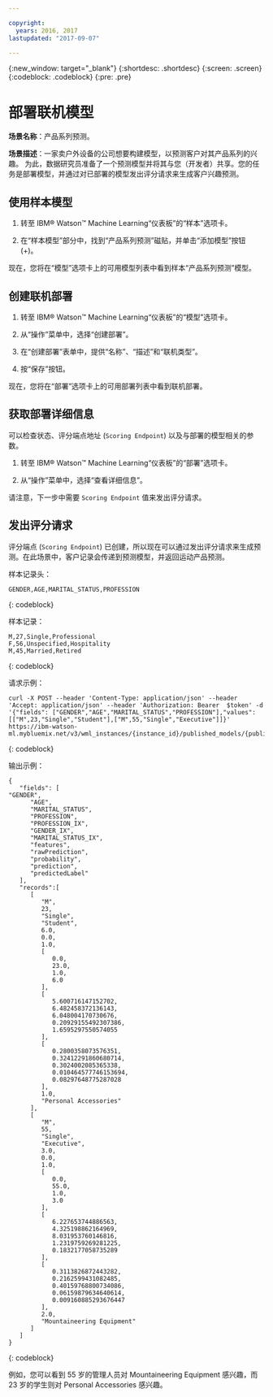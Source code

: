 ```yaml
---

copyright:
  years: 2016, 2017
lastupdated: "2017-09-07"

---
```


{:new_window: target="_blank"}
{:shortdesc: .shortdesc}
{:screen: .screen}
{:codeblock: .codeblock}
{:pre: .pre}

# 部署联机模型


**场景名称**：产品系列预测。

**场景描述**：一家卖户外设备的公司想要构建模型，以预测客户对其产品系列的兴趣。
为此，数据研究员准备了一个预测模型并将其与您（开发者）共享。您的任务是部署模型，并通过对已部署的模型发出评分请求来生成客户兴趣预测。

## 使用样本模型

1. 转至 IBM® Watson™ Machine Learning“仪表板”的“样本”选项卡。

2. 在“样本模型”部分中，找到“产品系列预测”磁贴，并单击“添加模型”按钮 (+)。

现在，您将在“模型”选项卡上的可用模型列表中看到样本“产品系列预测”模型。


## 创建联机部署

1. 转至 IBM® Watson™ Machine Learning“仪表板”的“模型”选项卡。

2. 从“操作”菜单中，选择“创建部署”。

3. 在“创建部署”表单中，提供“名称”、“描述”和“联机类型”。

4. 按“保存”按钮。

现在，您将在“部署”选项卡上的可用部署列表中看到联机部署。


## 获取部署详细信息

可以检查状态、评分端点地址 (`Scoring Endpoint`) 以及与部署的模型相关的参数。

1. 转至 IBM® Watson™ Machine Learning“仪表板”的“部署”选项卡。

2. 从“操作”菜单中，选择“查看详细信息”。

请注意，下一步中需要 `Scoring Endpoint` 值来发出评分请求。


## 发出评分请求

评分端点 (`Scoring Endpoint`) 已创建，所以现在可以通过发出评分请求来生成预测。在此场景中，客户记录会传递到预测模型，并返回运动产品预测。

样本记录头：

```
GENDER,AGE,MARITAL_STATUS,PROFESSION
```
{: codeblock}

样本记录：

```
M,27,Single,Professional
F,56,Unspecified,Hospitality
M,45,Married,Retired
```
{: codeblock}

请求示例：

```
curl -X POST --header 'Content-Type: application/json' --header 'Accept: application/json' --header 'Authorization: Bearer  $token' -d '{"fields": ["GENDER","AGE","MARITAL_STATUS","PROFESSION"],"values": [["M",23,"Single","Student"],["M",55,"Single","Executive"]]}' https://ibm-watson-ml.mybluemix.net/v3/wml_instances/{instance_id}/published_models/{published_model_id}/deployments/{deployment_id}/online
```
{: codeblock}

输出示例：

```
{
   "fields": [
"GENDER",
      "AGE",
      "MARITAL_STATUS",
      "PROFESSION",
      "PROFESSION_IX",
      "GENDER_IX",
      "MARITAL_STATUS_IX",
      "features",
      "rawPrediction",
      "probability",
      "prediction",
      "predictedLabel"
   ],
   "records":[
      [
         "M",
         23,
         "Single",
         "Student",
         6.0,
         0.0,
         1.0,
         [
            0.0,
            23.0,
            1.0,
            6.0
         ],
         [
            5.600716147152702,
            6.482458372136143,
            6.048004170730676,
            0.20929155492307386,
            1.6595297550574055
         ],
         [
            0.2800358073576351,
            0.32412291860680714,
            0.3024002085365338,
            0.010464577746153694,
            0.08297648775287028
         ],
         1.0,
         "Personal Accessories"
      ],
      [
         "M",
         55,
         "Single",
         "Executive",
         3.0,
         0.0,
         1.0,
         [
            0.0,
            55.0,
            1.0,
            3.0
         ],
         [
            6.227653744886563,
            4.325198862164969,
            8.031953760146816,
            1.2319759269281225,
            0.1832177058735289
         ],
         [
            0.3113826872443282,
            0.2162599431082485,
            0.40159768800734086,
            0.06159879634640614,
            0.009160885293676447
         ],
         2.0,
         "Mountaineering Equipment"
      ]
   ]
}
```
{: codeblock}

例如，您可以看到 55 岁的管理人员对 Mountaineering Equipment 感兴趣，而 23 岁的学生则对 Personal Accessories 感兴趣。
